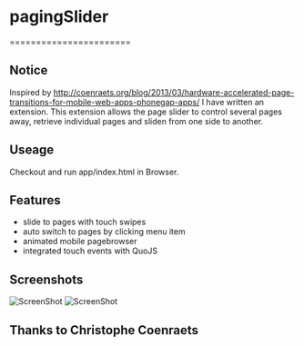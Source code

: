 # pagingSlider
=======================

## Notice
Inspired by http://coenraets.org/blog/2013/03/hardware-accelerated-page-transitions-for-mobile-web-apps-phonegap-apps/ 
I have written an extension. This extension allows the page slider to control several pages away, 
retrieve individual pages and sliden from one side to another.

## Useage
Checkout and run app/index.html in Browser.


## Features

- slide to pages with touch swipes
- auto switch to pages by clicking menu item
- animated mobile pagebrowser
- integrated touch events with QuoJS


## Screenshots

![ScreenShot](https://raw2.github.com/linslin/pagingSlider/master/art/screen1.png)
![ScreenShot](https://raw2.github.com/linslin/pagingSlider/master/art/screen2.png)

## Thanks to Christophe Coenraets